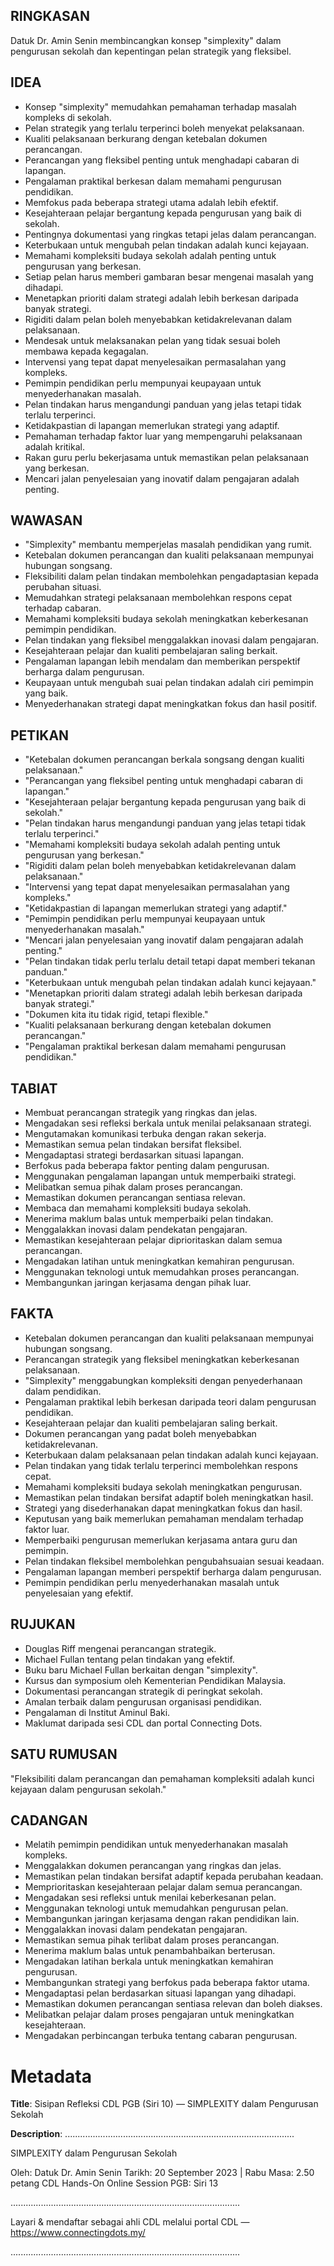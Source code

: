 ## RINGKASAN
Datuk Dr. Amin Senin membincangkan konsep "simplexity" dalam pengurusan sekolah dan kepentingan pelan strategik yang fleksibel.

## IDEA
- Konsep "simplexity" memudahkan pemahaman terhadap masalah kompleks di sekolah.
- Pelan strategik yang terlalu terperinci boleh menyekat pelaksanaan.
- Kualiti pelaksanaan berkurang dengan ketebalan dokumen perancangan.
- Perancangan yang fleksibel penting untuk menghadapi cabaran di lapangan.
- Pengalaman praktikal berkesan dalam memahami pengurusan pendidikan.
- Memfokus pada beberapa strategi utama adalah lebih efektif.
- Kesejahteraan pelajar bergantung kepada pengurusan yang baik di sekolah.
- Pentingnya dokumentasi yang ringkas tetapi jelas dalam perancangan.
- Keterbukaan untuk mengubah pelan tindakan adalah kunci kejayaan.
- Memahami kompleksiti budaya sekolah adalah penting untuk pengurusan yang berkesan.
- Setiap pelan harus memberi gambaran besar mengenai masalah yang dihadapi.
- Menetapkan prioriti dalam strategi adalah lebih berkesan daripada banyak strategi.
- Rigiditi dalam pelan boleh menyebabkan ketidakrelevanan dalam pelaksanaan.
- Mendesak untuk melaksanakan pelan yang tidak sesuai boleh membawa kepada kegagalan.
- Intervensi yang tepat dapat menyelesaikan permasalahan yang kompleks.
- Pemimpin pendidikan perlu mempunyai keupayaan untuk menyederhanakan masalah.
- Pelan tindakan harus mengandungi panduan yang jelas tetapi tidak terlalu terperinci.
- Ketidakpastian di lapangan memerlukan strategi yang adaptif.
- Pemahaman terhadap faktor luar yang mempengaruhi pelaksanaan adalah kritikal.
- Rakan guru perlu bekerjasama untuk memastikan pelan pelaksanaan yang berkesan.
- Mencari jalan penyelesaian yang inovatif dalam pengajaran adalah penting.

## WAWASAN
- "Simplexity" membantu memperjelas masalah pendidikan yang rumit.
- Ketebalan dokumen perancangan dan kualiti pelaksanaan mempunyai hubungan songsang.
- Fleksibiliti dalam pelan tindakan membolehkan pengadaptasian kepada perubahan situasi.
- Memudahkan strategi pelaksanaan membolehkan respons cepat terhadap cabaran.
- Memahami kompleksiti budaya sekolah meningkatkan keberkesanan pemimpin pendidikan.
- Pelan tindakan yang fleksibel menggalakkan inovasi dalam pengajaran.
- Kesejahteraan pelajar dan kualiti pembelajaran saling berkait.
- Pengalaman lapangan lebih mendalam dan memberikan perspektif berharga dalam pengurusan.
- Keupayaan untuk mengubah suai pelan tindakan adalah ciri pemimpin yang baik.
- Menyederhanakan strategi dapat meningkatkan fokus dan hasil positif.

## PETIKAN
- "Ketebalan dokumen perancangan berkala songsang dengan kualiti pelaksanaan."
- "Perancangan yang fleksibel penting untuk menghadapi cabaran di lapangan."
- "Kesejahteraan pelajar bergantung kepada pengurusan yang baik di sekolah."
- "Pelan tindakan harus mengandungi panduan yang jelas tetapi tidak terlalu terperinci."
- "Memahami kompleksiti budaya sekolah adalah penting untuk pengurusan yang berkesan."
- "Rigiditi dalam pelan boleh menyebabkan ketidakrelevanan dalam pelaksanaan."
- "Intervensi yang tepat dapat menyelesaikan permasalahan yang kompleks."
- "Ketidakpastian di lapangan memerlukan strategi yang adaptif."
- "Pemimpin pendidikan perlu mempunyai keupayaan untuk menyederhanakan masalah."
- "Mencari jalan penyelesaian yang inovatif dalam pengajaran adalah penting."
- "Pelan tindakan tidak perlu terlalu detail tetapi dapat memberi tekanan panduan."
- "Keterbukaan untuk mengubah pelan tindakan adalah kunci kejayaan."
- "Menetapkan prioriti dalam strategi adalah lebih berkesan daripada banyak strategi."
- "Dokumen kita itu tidak rigid, tetapi flexible."
- "Kualiti pelaksanaan berkurang dengan ketebalan dokumen perancangan."
- "Pengalaman praktikal berkesan dalam memahami pengurusan pendidikan."

## TABIAT
- Membuat perancangan strategik yang ringkas dan jelas.
- Mengadakan sesi refleksi berkala untuk menilai pelaksanaan strategi.
- Mengutamakan komunikasi terbuka dengan rakan sekerja.
- Memastikan semua pelan tindakan bersifat fleksibel.
- Mengadaptasi strategi berdasarkan situasi lapangan.
- Berfokus pada beberapa faktor penting dalam pengurusan.
- Menggunakan pengalaman lapangan untuk memperbaiki strategi.
- Melibatkan semua pihak dalam proses perancangan.
- Memastikan dokumen perancangan sentiasa relevan.
- Membaca dan memahami kompleksiti budaya sekolah.
- Menerima maklum balas untuk memperbaiki pelan tindakan.
- Menggalakkan inovasi dalam pendekatan pengajaran.
- Memastikan kesejahteraan pelajar diprioritaskan dalam semua perancangan.
- Mengadakan latihan untuk meningkatkan kemahiran pengurusan.
- Menggunakan teknologi untuk memudahkan proses perancangan.
- Membangunkan jaringan kerjasama dengan pihak luar.

## FAKTA
- Ketebalan dokumen perancangan dan kualiti pelaksanaan mempunyai hubungan songsang.
- Perancangan strategik yang fleksibel meningkatkan keberkesanan pelaksanaan.
- "Simplexity" menggabungkan kompleksiti dengan penyederhanaan dalam pendidikan.
- Pengalaman praktikal lebih berkesan daripada teori dalam pengurusan pendidikan.
- Kesejahteraan pelajar dan kualiti pembelajaran saling berkait.
- Dokumen perancangan yang padat boleh menyebabkan ketidakrelevanan.
- Keterbukaan dalam pelaksanaan pelan tindakan adalah kunci kejayaan.
- Pelan tindakan yang tidak terlalu terperinci membolehkan respons cepat.
- Memahami kompleksiti budaya sekolah meningkatkan pengurusan.
- Memastikan pelan tindakan bersifat adaptif boleh meningkatkan hasil.
- Strategi yang disederhanakan dapat meningkatkan fokus dan hasil.
- Keputusan yang baik memerlukan pemahaman mendalam terhadap faktor luar.
- Memperbaiki pengurusan memerlukan kerjasama antara guru dan pemimpin.
- Pelan tindakan fleksibel membolehkan pengubahsuaian sesuai keadaan.
- Pengalaman lapangan memberi perspektif berharga dalam pengurusan.
- Pemimpin pendidikan perlu menyederhanakan masalah untuk penyelesaian yang efektif.

## RUJUKAN
- Douglas Riff mengenai perancangan strategik.
- Michael Fullan tentang pelan tindakan yang efektif.
- Buku baru Michael Fullan berkaitan dengan "simplexity".
- Kursus dan symposium oleh Kementerian Pendidikan Malaysia.
- Dokumentasi perancangan strategik di peringkat sekolah.
- Amalan terbaik dalam pengurusan organisasi pendidikan.
- Pengalaman di Institut Aminul Baki.
- Maklumat daripada sesi CDL dan portal Connecting Dots.

## SATU RUMUSAN
"Fleksibiliti dalam perancangan dan pemahaman kompleksiti adalah kunci kejayaan dalam pengurusan sekolah."

## CADANGAN
- Melatih pemimpin pendidikan untuk menyederhanakan masalah kompleks.
- Menggalakkan dokumen perancangan yang ringkas dan jelas.
- Memastikan pelan tindakan bersifat adaptif kepada perubahan keadaan.
- Memprioritaskan kesejahteraan pelajar dalam semua perancangan.
- Mengadakan sesi refleksi untuk menilai keberkesanan pelan.
- Menggunakan teknologi untuk memudahkan pengurusan pelan.
- Membangunkan jaringan kerjasama dengan rakan pendidikan lain.
- Menggalakkan inovasi dalam pendekatan pengajaran.
- Memastikan semua pihak terlibat dalam proses perancangan.
- Menerima maklum balas untuk penambahbaikan berterusan.
- Mengadakan latihan berkala untuk meningkatkan kemahiran pengurusan.
- Membangunkan strategi yang berfokus pada beberapa faktor utama.
- Mengadaptasi pelan berdasarkan situasi lapangan yang dihadapi.
- Memastikan dokumen perancangan sentiasa relevan dan boleh diakses.
- Melibatkan pelajar dalam proses pengajaran untuk meningkatkan kesejahteraan.
- Mengadakan perbincangan terbuka tentang cabaran pengurusan.

# Metadata
**Title**: Sisipan Refleksi CDL PGB (Siri 10) — SIMPLEXITY dalam Pengurusan Sekolah

**Description**: ...........................................................................................

SIMPLEXITY dalam Pengurusan Sekolah

Oleh: Datuk Dr. Amin Senin
Tarikh: 20 September 2023   |   Rabu
Masa: 2.50 petang
CDL Hands-On Online Session PGB: Siri 13

...........................................................................................

Layari & mendaftar sebagai ahli CDL melalui portal CDL — https://www.connectingdots.my/

...........................................................................................